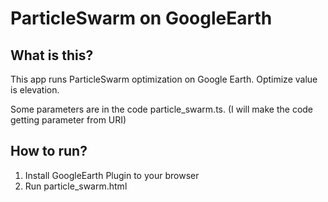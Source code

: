 # ParticleSwarm on GoogleEarth
## What is this?
This app runs ParticleSwarm optimization on Google Earth. Optimize value is elevation.

Some parameters are in the code particle_swarm.ts. (I will make the code getting parameter from URI)

## How to run?
1. Install GoogleEarth Plugin to your browser
2. Run particle_swarm.html
